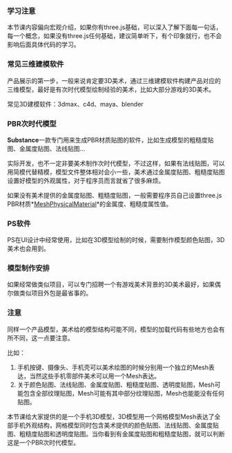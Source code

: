 ### 学习注意

本节课内容偏向宏观介绍，如果你有three.js基础，可以深入了解下面每一句话，每一个概念，如果没有three.js任何基础，建议简单听下，有个印象就行，也不会影响后面具体代码的学习。

### 常见三维建模软件

产品展示的第一步，一般来说肯定要3D美术，通过三维建模软件构建产品对应的三维模型，最好是有次时代模型绘制经验的美术，比如大部分游戏的3D美术。

常见3D建模软件：3dmax、c4d、maya、blender

### PBR次时代模型

**Substance**一款专门用来生成PBR材质贴图的软件，比如生成模型的粗糙度贴图、金属度贴图、法线贴图...

实际开发，也不一定非要美术制作次时代模型，不过这样，如果有法线贴图，可以用简模代替精模，模型文件整体相对会小一些，美术通过金属度贴图、粗糙度贴图设置好模型的外观属性，对于程序员而言就省了很多麻烦。

如果没有美术提供的金属度贴图、粗糙度贴图，一般需要程序员自己设置three.js PBR材质*[MeshPhysicalMaterial](http://www.webgl3d.cn/threejs/docs/#api/zh/materials/MeshPhysicalMaterial)*的金属度、粗糙度属性值。


### PS软件

PS在UI设计中经常使用，比如在3D模型绘制的时候，需要制作模型颜色贴图，3D美术也会用到。

### 模型制作安排

如果经常做类似项目，可以专门招聘一个有游戏美术背景的3D美术最好，如果偶尔做类似项目外包是最省事的。

### 注意

同样一个产品模型，美术给的模型结构可能不同，模型的加载代码有些地方也会有所不同，这一点要注意。

比如：
1. 手机按键、摄像头、手机壳可以美术绘图的时候分别用一个独立的Mesh表达，当然这些手机零部件美术可以用一个Mesh表达。
2. 关于颜色贴图、法线贴图、金属度贴图、粗糙度贴图、透明度贴图，Mesh可能包含全部纹理贴图，Mesh可能有其中部分纹理贴图，Mesh也能能没有任何贴图。


本节课给大家提供的是一个手机3D模型，3D模型用一个网格模型Mesh表达了全部手机外观结构，网格模型同时包含美术提供的颜色贴图、法线贴图、金属度贴图、粗糙度贴图和透明度贴图。当你看到有金属度贴图和粗糙度贴图，就可以判断这是一个PBR次时代模型。

